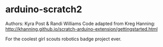 # arduino-scratch2

Authors: Kyra Post & Randi Williams
Code adapted from Kreg Hanning: http://khanning.github.io/scratch-arduino-extension/gettingstarted.html

For the coolest girl scouts robotics badge project ever.

